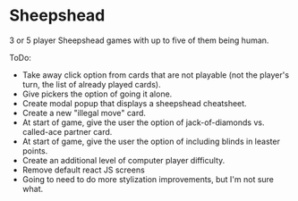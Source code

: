 Sheepshead
==========

3 or 5 player Sheepshead games with up to five of them being human.

ToDo:

* Take away click option from cards that are not playable (not the player's turn, the list of already played cards).
* Give pickers the option of going it alone.
* Create modal popup that displays a sheepshead cheatsheet.
* Create a new "illegal move" card.
* At start of game, give the user the option of jack-of-diamonds vs. called-ace partner card.
* At start of game, give the user the option of including blinds in leaster points.
* Create an additional level of computer player difficulty.
* Remove default react JS screens
* Going to need to do more stylization improvements, but I'm not sure what.
